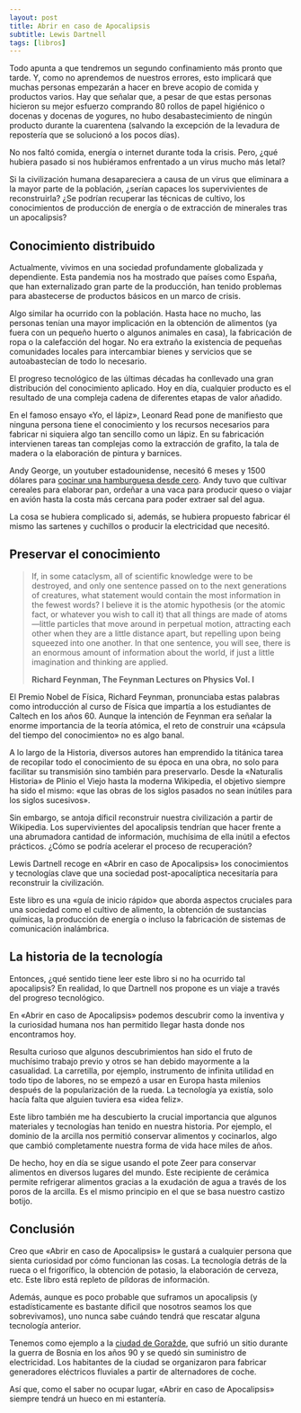 ```yaml
---
layout: post
title: Abrir en caso de Apocalipsis
subtitle: Lewis Dartnell
tags: [libros]
---
```


Todo apunta a que tendremos un segundo confinamiento más pronto que tarde. Y, como no aprendemos de nuestros errores, esto implicará que muchas personas empezarán a hacer en breve acopio de comida y productos varios. Hay que señalar que, a pesar de que estas personas hicieron su mejor esfuerzo comprando 80 rollos de papel higiénico o docenas y docenas de yogures, no hubo desabastecimiento de ningún producto durante la cuarentena (salvando la excepción de la levadura de repostería que se solucionó a los pocos días).

No nos faltó comida, energía o internet durante toda la crisis. Pero, ¿qué hubiera pasado si nos hubiéramos enfrentado a un virus mucho más letal?

Si la civilización humana desapareciera a causa de un virus que eliminara a la mayor parte de la población, ¿serían capaces los supervivientes de reconstruirla? ¿Se podrían recuperar las técnicas de cultivo, los conocimientos de producción de energía o de extracción de minerales tras un apocalipsis?

## Conocimiento distribuido

Actualmente, vivimos en una sociedad profundamente globalizada y dependiente. Esta pandemia nos ha mostrado que países como España, que han externalizado gran parte de la producción, han tenido problemas para abastecerse de productos básicos en un marco de crisis.

Algo similar ha ocurrido con la población. Hasta hace no mucho, las personas tenían una mayor implicación en la obtención de alimentos (ya fuera con un pequeño huerto o algunos animales en casa), la fabricación de ropa o la calefacción del hogar. No era extraño la existencia de pequeñas comunidades locales para intercambiar bienes y servicios que se autoabastecían de todo lo necesario.

El progreso tecnológico de las últimas décadas ha conllevado una gran distribución del conocimiento aplicado. Hoy en día, cualquier producto es el resultado de una compleja cadena de diferentes etapas de valor añadido.

En el famoso ensayo «Yo, el lápiz», Leonard Read pone de manifiesto que ninguna persona tiene el conocimiento y los recursos necesarios para fabricar ni siquiera algo tan sencillo como un lápiz. En su fabricación intervienen tareas tan complejas como la extracción de grafito, la tala de madera o la elaboración de pintura y barnices.

Andy George, un youtuber estadounidense, necesitó 6 meses y 1500 dólares para [cocinar una hamburguesa desde cero](https://www.youtube.com/watch?v=URvWSsAgtJE). Andy tuvo que cultivar cereales para elaborar pan, ordeñar a una vaca para producir queso o viajar en avión hasta la costa más cercana para poder extraer sal del agua.

La cosa se hubiera complicado si, además, se hubiera propuesto fabricar él mismo las sartenes y cuchillos o producir la electricidad que necesitó.

## Preservar el conocimiento

>If, in some cataclysm, all of scientific knowledge were to be destroyed, and only one sentence passed on to the next generations of creatures, what statement would contain the most information in the fewest words? I believe it is the atomic hypothesis (or the atomic fact, or whatever you wish to call it) that all things are made of atoms—little particles that move around in perpetual motion, attracting each other when they are a little distance apart, but repelling upon being squeezed into one another. In that one sentence, you will see, there is an enormous amount of information about the world, if just a little imagination and thinking are applied.
>
>**Richard Feynman, The Feynman Lectures on Physics Vol. I**

El Premio Nobel de Física, Richard Feynman, pronunciaba estas palabras como introducción al curso de Física que impartía a los estudiantes de Caltech en los años 60. Aunque la intención de Feynman era señalar la enorme importancia de la teoría atómica, el reto de construir una «cápsula del tiempo del conocimiento» no es algo banal.

A lo largo de la Historia, diversos autores han emprendido la titánica tarea de recopilar todo el conocimiento de su época en una obra, no solo para facilitar su transmisión sino también para preservarlo. Desde la «Naturalis Historia» de Plinio el Viejo hasta la moderna Wikipedia, el objetivo siempre ha sido el mismo: «que las obras de los siglos pasados no sean inútiles para los siglos sucesivos».

Sin embargo, se antoja díficil reconstruir nuestra civilización a partir de Wikipedia. Los supervivientes del apocalipsis tendrían que hacer frente a una abrumadora cantidad de información, muchísima de ella inútil a efectos prácticos. ¿Cómo se podría acelerar el proceso de recuperación?

Lewis Dartnell recoge en «Abrir en caso de Apocalipsis» los conocimientos y tecnologías clave que una sociedad post-apocalíptica necesitaría para reconstruir la civilización.

Este libro es una «guía de inicio rápido» que aborda aspectos cruciales para una sociedad como el cultivo de alimento, la obtención de sustancias químicas, la producción de energía o incluso la fabricación de sistemas de comunicación inalámbrica.

## La historia de la tecnología

Entonces, ¿qué sentido tiene leer este libro si no ha ocurrido tal apocalipsis? En realidad, lo que Dartnell nos propone es un viaje a través del progreso tecnológico.

En «Abrir en caso de Apocalipsis» podemos descubrir como la inventiva y la curiosidad humana nos han permitido llegar hasta donde nos encontramos hoy.

Resulta curioso que algunos descubrimientos han sido el fruto de muchísimo trabajo previo y otros se han debido mayormente a la casualidad. La carretilla, por ejemplo, instrumento de infinita utilidad en todo tipo de labores, no se empezó a usar en Europa hasta milenios después de la popularización de la rueda. La tecnología ya existía, solo hacía falta que alguien tuviera esa «idea feliz».

Este libro también me ha descubierto la crucial importancia que algunos materiales y tecnologías han tenido en nuestra historia. Por ejemplo, el dominio de la arcilla nos permitió conservar alimentos y cocinarlos, algo que cambió completamente nuestra forma de vida hace miles de años.

De hecho, hoy en día se sigue usando el pote Zeer para conservar alimentos en diversos lugares del mundo. Este recipiente de cerámica permite refrigerar alimentos gracias a la exudación de agua a través de los poros de la arcilla. Es el mismo principio en el que se basa nuestro castizo botijo.

## Conclusión

Creo que «Abrir en caso de Apocalipsis» le gustará a cualquier persona que sienta curiosidad por cómo funcionan las cosas. La tecnología detrás de la rueca o el frigorífico, la obtención de potasio, la elaboración de cerveza, etc. Este libro está repleto de píldoras de información.

Además, aunque es poco probable que suframos un apocalipsis (y estadísticamente es bastante díficil que nosotros seamos los que sobrevivamos), uno nunca sabe cuándo tendrá que rescatar alguna tecnología anterior.

Tenemos como ejemplo a la [ciudad de Goražde](https://en.wikipedia.org/wiki/Safe_Area_Gora%C5%BEde), que sufrió un sitio durante la guerra de Bosnia en los años 90 y se quedó sin suministro de electricidad. Los habitantes de la ciudad se organizaron para fabricar generadores eléctricos fluviales a partir de alternadores de coche.

Así que, como el saber no ocupar lugar, «Abrir en caso de Apocalipsis» siempre tendrá un hueco en mi estantería.

